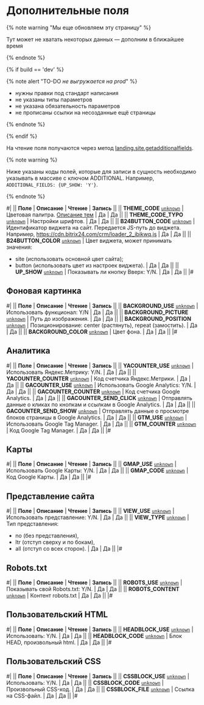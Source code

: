 # Дополнительные поля

{% note warning "Мы еще обновляем эту страницу" %}

Тут может не хватать некоторых данных — дополним в ближайшее время

{% endnote %}

{% if build == 'dev' %}

{% note alert "TO-DO _не выгружается на prod_" %}

- нужны правки под стандарт написания
- не указаны типы параметров
- не указана обязательность параметров
- не прописаны ссылки на несозданные ещё страницы

{% endnote %}

{% endif %}

На чтение поля получаются через метод [landing.site.getadditionalfields](./landing-site-get-additional-fields.md).

{% note warning %}

Ниже указаны коды полей, которые для записи в сущность необходимо указывать в массиве с ключом ADDITIONAL. Например, `ADDITIONAL_FIELDS: {UP_SHOW: 'Y'}`.

{% endnote %}

#|
|| **Поле** | **Описание** | **Чтение** | **Запись** ||
|| **THEME_CODE**
[`unknown`](../../data-types.md) | Цветовая палитра. [Описание тем](../page/color-themes.md) | Да | Да ||
|| **THEME_CODE_TYPO**
[`unknown`](../../data-types.md) | Настройки шрифтов. | Да | Да ||
|| **B24BUTTON_CODE**
[`unknown`](../../data-types.md) | Идентификатор виджета на сайт. Передается JS-путь до виджета. Например, https://cdn.bitrix24.com/crm/loader_2_ibikwq.js | Да | Да ||
|| **B24BUTTON_COLOR**
[`unknown`](../../data-types.md) | Цвет виджета, может принимать значения: 
- site (использовать основной цвет сайта);
- button (использовать цвет из настроек виджета). | Да | Да ||
|| **UP_SHOW**
[`unknown`](../../data-types.md) | Показывать ли кнопку Вверх: Y/N. | Да | Да ||
|#

## Фоновая картинка

#|
|| **Поле** | **Описание** | **Чтение** | **Запись** ||
|| **BACKGROUND_USE**
[`unknown`](../../data-types.md) | Использовать функционал: Y/N | Да | Да ||
|| **BACKGROUND_PICTURE**
[`unknown`](../../data-types.md) | Путь до изображения. | Да | Да ||
|| **BACKGROUND_POSITION**
[`unknown`](../../data-types.md) | Позиционирование: center (растянуть), repeat (замостить). | Да | Да ||
|| **BACKGROUND_COLOR**
[`unknown`](../../data-types.md) | Цвет фона. | Да | Да ||
|#

## Аналитика

#|
|| **Поле** | **Описание** | **Чтение** | **Запись** ||
|| **YACOUNTER_USE**
[`unknown`](../../data-types.md) | Использовать Яндекс.Метрику: Y/N. | Да | Да ||
|| **YACOUNTER_COUNTER**
[`unknown`](../../data-types.md) | Код счетчика Яндекс.Метрики. | Да | Да ||
|| **GACOUNTER_USE**
[`unknown`](../../data-types.md) | Использовать Google Analytics: Y/N. | Да | Да ||
|| **GACOUNTER_COUNTER**
[`unknown`](../../data-types.md) | Код счетчика Google Analytics. | Да | Да ||
|| **GACOUNTER_SEND_CLICK**
[`unknown`](../../data-types.md) | Отправлять данные о кликах по кнопкам и ссылкам в Google Analytics. | Да | Да ||
|| **GACOUNTER_SEND_SHOW**
[`unknown`](../../data-types.md) | Отправлять данные о просмотре блоков страницы в Google Analytics. | Да | Да ||
|| **GTM_USE**
[`unknown`](../../data-types.md) | Использовать Google Tag Manager. | Да | Да ||
|| **GTM_COUNTER**
[`unknown`](../../data-types.md) | Код Google Tag Manager. | Да | Да ||
|#

## Карты

#|
|| **Поле** | **Описание** | **Чтение** | **Запись** ||
|| **GMAP_USE**
[`unknown`](../../data-types.md) | Использовать Google Карты: Y/N. | Да | Да ||
|| **GMAP_CODE**
[`unknown`](../../data-types.md) | Код Google Карты. | Да | Да ||
|#

## Представление сайта

#|
|| **Поле** | **Описание** | **Чтение** | **Запись** ||
|| **VIEW_USE**
[`unknown`](../../data-types.md) | Использовать представление: Y/N. | Да | Да ||
|| **VIEW_TYPE**
[`unknown`](../../data-types.md) | Тип представления: 
- no (без представления),
- ltr (отступ сверху и по бокам),
- all (отступ со всех сторон). | Да | Да ||
|#

## Robots.txt

#|
|| **Поле** | **Описание** | **Чтение** | **Запись** ||
|| **ROBOTS_USE**
[`unknown`](../../data-types.md) | Показывать свой Robots.txt: Y/N. | Да | Да ||
|| **ROBOTS_CONTENT**
[`unknown`](../../data-types.md) | Контент robots.txt | Да | Да ||
|#

## Пользовательский HTML

#|
|| **Поле** | **Описание** | **Чтение** | **Запись** ||
|| **HEADBLOCK_USE**
[`unknown`](../../data-types.md) | Использовать: Y/N. | Да | Да ||
|| **HEADBLOCK_CODE**
[`unknown`](../../data-types.md) | Блок HEAD, произвольный html. | Да | Да ||
|#

## Пользовательский CSS

#|
|| **Поле** | **Описание** | **Чтение** | **Запись** ||
|| **CSSBLOCK_USE**
[`unknown`](../../data-types.md) | Использовать: Y/N. | Да | Да ||
|| **CSSBLOCK_CODE**
[`unknown`](../../data-types.md) | Произвольный CSS-код. | Да | Да ||
|| **CSSBLOCK_FILE**
[`unknown`](../../data-types.md) | Ссылка на CSS-файл. | Да | Да ||
|#